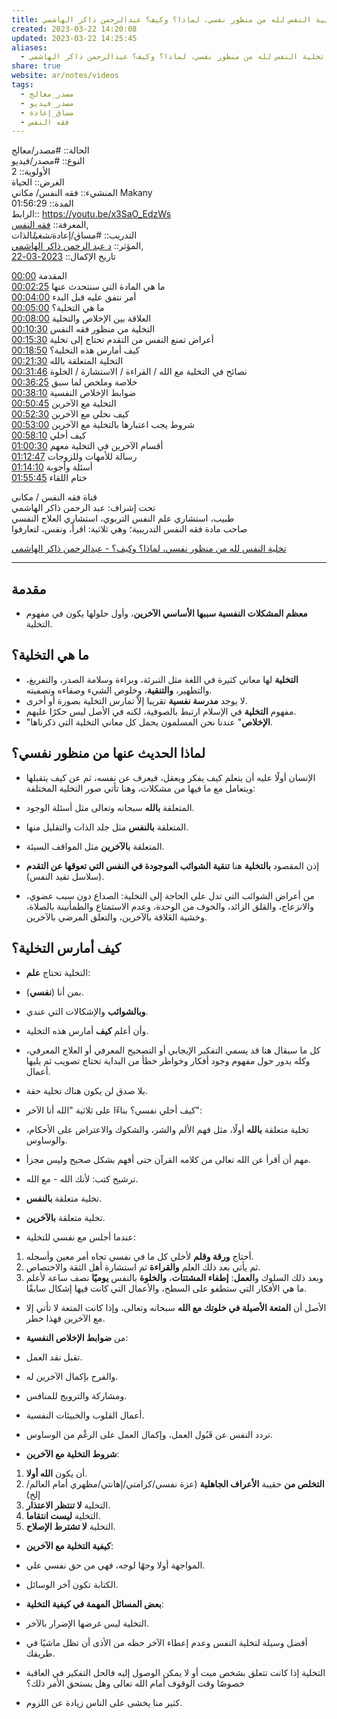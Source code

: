 ```yaml
---  
title: تخلية النفس لله من منظور نفسي، لماذا؟ وكيف؟ عبدالرحمن ذاكر الهاشمي  
created: 2023-03-22 14:20:08  
updated: 2023-03-22 14:25:45  
aliases:  
  - تخلية النفس لله من منظور نفسي، لماذا؟ وكيف؟ عبدالرحمن ذاكر الهاشمي  
share: true  
website: ar/notes/videos  
tags:  
  - مصدر_معالج  
  - مصدر_فيديو  
  - مساق_إعادة  
  - فقه النفس  
---  
```

  
  
  
الحالة:: #مصدر/معالج    
النوع:: #مصدر/فيديو    
اﻷولوية:: 2    
الغرض:: الحياة    
المنشيء:: فقه النفس/ مكاني Makany    
المدة:: 01:56:29    
الرابط:: <https://youtu.be/x3SaO_EdzWs>    
المعرفة:: [فقه النفس](%D9%81%D9%82%D9%87%20%D8%A7%D9%84%D9%86%D9%81%D8%B3.md),    
التدريب:: #مساق/إعادة*تشغيل*الذات    
المؤثر:: [د عبد الرحمن ذاكر الهاشمي](%D8%AF%20%D8%B9%D8%A8%D8%AF%20%D8%A7%D9%84%D8%B1%D8%AD%D9%85%D9%86%20%D8%B0%D8%A7%D9%83%D8%B1%20%D8%A7%D9%84%D9%87%D8%A7%D8%B4%D9%85%D9%8A.md),    
تاريخ اﻹكمال:: [2023-03-22](2023-03-22.md)  
  
<a href="https://www.youtube.com/watch?v=x3SaO_EdzWs&amp;t=0">00:00</a> المقدمة    
<a href="https://www.youtube.com/watch?v=x3SaO_EdzWs&amp;t=145">00:02:25</a> ما هي المادة التي سنتحدث عنها    
<a href="https://www.youtube.com/watch?v=x3SaO_EdzWs&amp;t=240">00:04:00</a> أمر نتفق عليه قبل البدء    
<a href="https://www.youtube.com/watch?v=x3SaO_EdzWs&amp;t=300">00:05:00</a> ما هي التخلية؟    
<a href="https://www.youtube.com/watch?v=x3SaO_EdzWs&amp;t=480">00:08:00</a> العلاقة بين الإخلاص والتخلية    
<a href="https://www.youtube.com/watch?v=x3SaO_EdzWs&amp;t=630">00:10:30</a> التخلية من منظور فقه النفس    
<a href="https://www.youtube.com/watch?v=x3SaO_EdzWs&amp;t=930">00:15:30</a> أعراض تمنع النفس من التقدم تحتاج إلى تخلية    
<a href="https://www.youtube.com/watch?v=x3SaO_EdzWs&amp;t=1130">00:18:50</a> كيف أمارس هذه التخلية؟    
<a href="https://www.youtube.com/watch?v=x3SaO_EdzWs&amp;t=1290">00:21:30</a> التخلية المتعلقة بالله    
<a href="https://www.youtube.com/watch?v=x3SaO_EdzWs&amp;t=1906">00:31:46</a> نصائح في التخلية مع الله / القراءة / الاستشارة / الخلوة    
<a href="https://www.youtube.com/watch?v=x3SaO_EdzWs&amp;t=2185">00:36:25</a> خلاصة وملخص لما سبق    
<a href="https://www.youtube.com/watch?v=x3SaO_EdzWs&amp;t=2290">00:38:10</a> ضوابط الإخلاص النفسية    
<a href="https://www.youtube.com/watch?v=x3SaO_EdzWs&amp;t=3045">00:50:45</a> التخلية مع الآخرين    
<a href="https://www.youtube.com/watch?v=x3SaO_EdzWs&amp;t=3150">00:52:30</a> كيف نخلي مع الآخرين    
<a href="https://www.youtube.com/watch?v=x3SaO_EdzWs&amp;t=3180">00:53:00</a> شروط يجب اعتبارها بالتخلية مع الآخرين    
<a href="https://www.youtube.com/watch?v=x3SaO_EdzWs&amp;t=3490">00:58:10</a> كيف أخلي    
<a href="https://www.youtube.com/watch?v=x3SaO_EdzWs&amp;t=3630">01:00:30</a> أقسام الآخرين في التخلية معهم    
<a href="https://www.youtube.com/watch?v=x3SaO_EdzWs&amp;t=4367">01:12:47</a> رسالة للأمهات وللزوجات    
<a href="https://www.youtube.com/watch?v=x3SaO_EdzWs&amp;t=4450">01:14:10</a> أسئلة وأجوبة    
<a href="https://www.youtube.com/watch?v=x3SaO_EdzWs&amp;t=6945">01:55:45</a> ختام اللقاء  
  
قناة فقه النفس / مكاني    
تحت إشراف: عبد الرحمن ذاكر الهاشمي    
طبيب، استشاري علم النفس التربوي، استشاري العلاج النفسي    
صاحب مادة فقه النفس التدريبية؛ وهي ثلاثية: اقرأ، ونفس، لتعارفوا  
  
[تخلية النفس لله من منظور نفسي، لماذا؟ وكيف؟ - عبدالرحمن ذاكر الهاشمي](https://youtu.be/x3SaO_EdzWs)  
  
---  
  
## مقدمة  
  
- **معظم المشكلات النفسية سببها الأساسي الآخرين**، وأول حلولها يكون في مفهوم التخلية.  
  
## ما هي التخلية؟  
  
- **التخلية** لها معاني كثيرة في اللغة مثل التبرئة، وبراءة وسلامة الصدر، والتفريغ، والتطهير، **والتنقية**، وخلوص الشيء وصفاءه وتصفيته.  
- لا يوجد **مدرسة نفسية** تقريبا إلاّ تمارس التخلية بصورة أو أخرى.  
- مفهوم **التخلية** في الإسلام ارتبط بالصوفية، لكنه في اﻷصل ليس حكرًا عليهم.  
- "**الإخلاص**" عندنا نحن المسلمون يحمل كل معاني التخلية التي ذكرناها.  
  
## لماذا الحديث عنها من منظور نفسي؟  
  
- الإنسان أولًا عليه أن يتعلم كيف يفكر ويعقل، فيعرف عن نفسه، ثم عن كيف يتقبلها ويتعامل مع ما فيها من مشكلات، وهنا تأتي صور التخلية المختلفة:  
- المتعلقة **بالله** سبحانه وتعالى مثل أسئلة الوجود.  
- المتعلقة **بالنفس** مثل جلد الذات والتقليل منها.  
- المتعلقة **بالآخرين** مثل المواقف السيئة.  
  
- إذن المقصود **بالتخلية** هنا **تنقية الشوائب الموجودة في النفس التي تعوقها عن التقدم** (سلاسل تقيد النفس).  
  
- من أعراض الشوائب التي تدل على الحاجة إلى التخلية: الصداع دون سبب عضوي، والانزعاج، والقلق الزائد، والخوف من الوحدة، وعدم الاستمتاع والطمأنينة بالصلاة، وخشية العَلاقة بالآخرين، والتعلق المرضي بالآخرين.  
  
## كيف أمارس التخلية؟  
  
- التخلية تحتاج **علم**:  
- بمن أنا (**نفسي**).  
- **وبالشوائب** والإشكالات التي عندي.  
- وأن أعلم **كيف** أمارس هذه التخلية.  
  
- كل ما سيقال هنا قد يسمي التفكير الإيجابي أو التصحيح المعرفي أو العلاج المعرفي، وكله يدور حول مفهوم وجود أفكار وخواطر خطأ من البداية تحتاج تصويب ثم يليها أعمال.  
  
- بلا صدق لن يكون هناك تخلية حقة.  
  
- كيف أخلي نفسي؟ بناءًا على ثلاثية "الله أنا الآخر":  
- تخلية متعلقة **بالله** أولًا، مثل فهم الألم والشر، والشكوك والاعتراض على اﻷحكام، والوساوس.  
- مهم أن أقرأ عن الله تعالى من كلامه القرآن حتى أفهم بشكل صحيح وليس مجزأ.  
- ترشيح كتب: لأنك الله - مع الله.  
- تخلية متعلقة **بالنفس**.  
- تخلية متعلقة **بالآخرين**.  
  
- عندما أجلس مع نفسي للتخلية:  
  
1.  أحتاج **ورقة وقلم** لأخلي كل ما في نفسي تجاه أمر معين وأسجله.  
2.  ثم يأتي بعد ذلك العلم **والقراءة** ثم استشارة أهل الثقة والاختصاص.  
3.  وبعد ذلك السلوك و**العمل**: **إطفاء المشتتات**، **والخلوة** بالنفس **يوميًا** نصف ساعة لأعلم ما هي الأفكار التي ستطفو على السطح، والأعمال التي كانت فيها إشكال سابقًا.  
  
- الأصل أن **المتعة الأصيلة في خلوتك مع الله** سبحانه وتعالى، وإذا كانت المتعة لا تأتي إلا مع الآخرين فهذا خطر.  
  
- من **ضوابط الإخلاص النفسية**:  
- تقبل نقد العمل.  
- والفرح بإكمال الآخرين له.  
- ومشاركة والترويج للمنافس.  
- أعمال القلوب والخبيئات النفسية.  
- تردد النفس عن قَبُول العمل، وإكمال العمل على الرغْم من الوساوس.  
  
- **شروط التخلية مع الآخرين**:  
  
1.  أن يكون **الله أولا**.  
2.  **التخلص من** حقيبة **الأعراف الجاهلية** (عزة نفسي/كرامتي/إهانتي/مظهري أمام العالم/إلخ)  
3.  التخلية **لا تنتظر الاعتذار**.  
4.  التخلية **ليست انتقاما**.  
5.  التخلية **لا تشترط الإصلاح**.  
  
- **كيفية التخلية مع الآخرين**:  
- المواجهة أولا وجهًا لوجه، فهي من حق نفسي علي.  
- الكتابة تكون آخر الوسائل.  
  
- **بعض المسائل المهمة في كيفية التخلية**:  
- التخلية ليس غرضها الإضرار بالآخر.  
- أفضل وسيلة لتخلية النفس وعدم إعطاء الآخر حظه من الأذى أن تظل ماشيًا في طريقك.  
- التخلية إذا كانت تتعلق بشخص ميت أو لا يمكن الوصول إليه فالحل التفكير في العاقبة خصوصًا وقت الوقوف أمام الله تعالى وهل يستحق اﻷمر ذلك؟  
- كثير منا يخشى على الناس زيادة عن اللزوم.  

